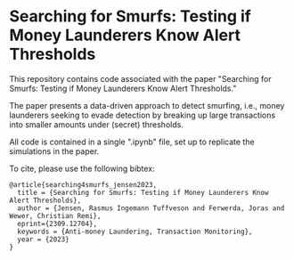 # Searching for Smurfs: Testing if Money Launderers Know Alert Thresholds

This repository contains code associated with the paper "Searching for Smurfs: Testing if Money Launderers Know Alert Thresholds." 

The paper presents a data-driven approach to detect smurfing, i.e., money launderers seeking to evade detection by breaking up large transactions into smaller amounts under (secret) thresholds. 

All code is contained in a single ".ipynb" file, set up to replicate the simulations in the paper.

To cite, please use the following bibtex:

```
@article{searching4smurfs_jensen2023,
  title = {Searching for Smurfs: Testing if Money Launderers Know Alert Thresholds},
  author = {Jensen, Rasmus Ingemann Tuffveson and Ferwerda, Joras and Wewer, Christian Remi},
  eprint={2309.12704},
  keywords = {Anti-money Laundering, Transaction Monitoring},
  year = {2023}
}

```
